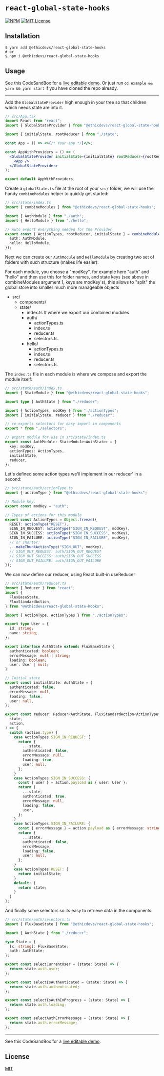 # `react-global-state-hooks`

[![NPM](https://img.shields.io/npm/v/@ethicdevs/react-global-state-hooks?color=red)](https://www.npmjs.com/package/@ethicdevs/react-global-state-hooks)
[![MIT License](https://img.shields.io/github/license/ethicdevs/react-global-state-hooks.svg?color=blue)](https://github.com/ethicdevs/react-global-state-hooks/blob/master/LICENSE)

## Installation

```shell
$ yarn add @ethicdevs/react-global-state-hooks
# or
$ npm i @ethicdevs/react-global-state-hooks
```

## Usage

See this CodeSandBox for a [live editable demo](https://codesandbox.io/s/elegant-hertz-tzxkvp?file=/src/state/index.ts).
Or just run `cd example && yarn && yarn start` if you have cloned the repo already.

---

Add the `GlobalStateProvider` high enough in your tree so that children which needs state are into it.

```jsx
// src/App.tsx
import React from "react";
import { GlobalStateProvider } from "@ethicdevs/react-global-state-hooks";

import { initialState, rootReducer } from "./state";

const App = () => <>{/* Your app */}</>;

const AppWithProviders = () => (
  <GlobalStateProvider initialState={initialState} rootReducer={rootReducer}>
    <App />
  </GlobalStateProvider>
);

export default AppWithProviders;
```

Create a `globalState.ts` file at the root of your `src/` folder, we will use the handy `combineModules` helper to quickly get started:

```ts
// src/state/index.ts
import { combineModules } from "@ethicdevs/react-global-state-hooks";

import { AuthModule } from "./auth";
import { HelloModule } from "./hello";

// Auto export everything needed for the Provider
export const { ActionTypes, rootReducer, initialState } = combineModules({
  auth: AuthModule,
  hello: HelloModule,
});
```

Next we can create our `AuthModule` and `HelloModule` by creating two set of folders with such structure (makes life easier):

For each module, you choose a "modKey", for example here "auth" and "hello" and then use this for folder names, and state keys (see above in combineModules argument 1, keys are modKey's), this allows to "split" the global store into smaller much more manageable objects

- src/
  - components/
  - state/
    - index.ts # where we export our combined modules
    - auth/
      - actionTypes.ts
      - index.ts
      - reducer.ts
      - selectors.ts
    - hello/
      - actionTypes.ts
      - index.ts
      - reducer.ts
      - selectors.ts

The `index.ts` file in each module is where we compose and export the module itself:

```ts
// src/state/auth/index.ts
import { StateModule } from "@ethicdevs/react-global-state-hooks";

import type { AuthState } from "./reducer";

import { ActionTypes, modKey } from "./actionTypes";
import { initialState, reducer } from "./reducer";

// re-exports selectors for easy import in components
export * from "./selectors";

// export module for use in src/state/index.ts
export const AuthModule: StateModule<AuthState> = {
  key: modKey,
  actionTypes: ActionTypes,
  initialState,
  reducer,
};
```

Let's defined some action types we'll implement in our reducer' in a second:

```ts
// src/state/auth/actionType.ts
import { actionType } from "@ethicdevs/react-global-state-hooks";

// Module key.
export const modKey = "auth";

// Types of actions for this module
export const ActionTypes = Object.freeze({
  RESET: actionType("RESET"),
  SIGN_IN_REQUEST: actionType("SIGN_IN_REQUEST", modKey),
  SIGN_IN_SUCCESS: actionType("SIGN_IN_SUCCESS", modKey),
  SIGN_IN_FAILURE: actionType("SIGN_IN_FAILURE", modKey),
  // or shorter:
  ...makeThunkActionType("SIGN_OUT", modKey),
  // SIGN_OUT_REQUEST: auth/SIGN_OUT_REQUEST
  // SIGN_OUT_SUCCESS: auth/SIGN_OUT_SUCCESS
  // SIGN_OUT_FAILURE: auth/SIGN_OUT_FAILURE
});
```

We can now define our reducer, using React built-in useReducer

```ts
// src/state/auth/reducer.ts
import { Reducer } from "react";
import {
  FluxBaseState,
  FluxStandardAction,
} from "@ethicdevs/react-global-state-hooks";

import { ActionType, ActionTypes } from "./actionTypes";

export type User = {
  id: string;
  name: string;
};

export interface AuthState extends FluxBaseState {
  authenticated: boolean;
  errorMessage: null | string;
  loading: boolean;
  user: User | null;
}

// Initial state
export const initialState: AuthState = {
  authenticated: false,
  errorMessage: null,
  loading: false,
  user: null,
};

export const reducer: Reducer<AuthState, FluxStandardAction<ActionType>> = (
  state,
  action,
) => {
  switch (action.type) {
    case ActionTypes.SIGN_IN_REQUEST: {
      return {
        ...state,
        authenticated: false,
        errorMessage: null,
        loading: true,
        user: null,
      };
    }
    case ActionTypes.SIGN_IN_SUCCESS: {
      const { user } = action.payload as { user: User };
      return {
        ...state,
        authenticated: true,
        errorMessage: null,
        loading: false,
        user,
      };
    }
    case ActionTypes.SIGN_IN_FAILURE: {
      const { errorMessage } = action.payload as { errorMessage: string };
      return {
        ...state,
        authenticated: false,
        errorMessage,
        loading: false,
        user: null,
      };
    }
    case ActionTypes.RESET: {
      return initialState;
    }
    default: {
      return state;
    }
  }
};
```

And finally some selectors so its easy to retrieve data in the components:

```ts
// src/state/auth/selectors.ts
import { FluxBaseState } from "@ethicdevs/react-global-state-hooks";

import { AuthState } from "./reducer";

type State = {
  [x: string]: FluxBaseState;
  auth: AuthState;
};

export const selectCurrentUser = (state: State) => {
  return state.auth.user;
};

export const selectIsAuthenticated = (state: State) => {
  return state.auth.authenticated;
};

export const selectIsAuthInProgress = (state: State) => {
  return state.auth.loading;
};

export const selectAuthErrorMessage = (state: State) => {
  return state.auth.errorMessage;
};
```

---

See this CodeSandBox for a [live editable demo](https://codesandbox.io/s/elegant-hertz-tzxkvp?file=/src/state/index.ts).

<!-- TODO:

## API docs

### GlobalStateProvider

#### useStore

### FluxStandardAction

#### ActionTypes

#### dispatch

##### action

##### thunk (todo)

### StateModule

#### combineModules

### Selector

#### useSelect

-->

## License

[MIT](https://github.com/ethicdevs/react-global-state-hooks/blob/master/LICENSE)
